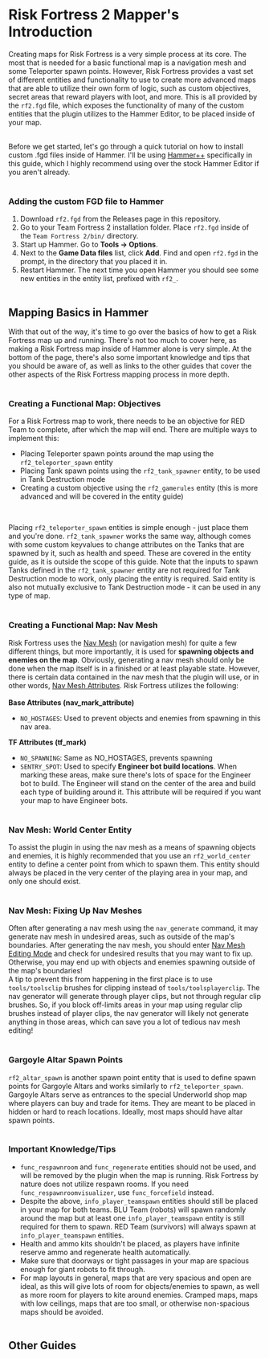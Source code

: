 # Risk Fortress 2 Mapper's Introduction

Creating maps for Risk Fortress is a very simple process at its core. The most that is needed for a basic functional map is a navigation mesh 
and some Teleporter spawn points. However, Risk Fortress provides a vast set of different entities and functionality to use to create more advanced maps
that are able to utilize their own form of logic, such as custom objectives, secret areas that reward players with loot, and more. This is all provided
by the `rf2.fgd` file, which exposes the functionality of many of the custom entities that the plugin utilizes to the Hammer Editor, to be placed inside of your map.
<br/><br/> 

Before we get started, let's go through a quick tutorial on how to install custom .fgd files inside of Hammer. I'll be using 
[Hammer++](https://ficool2.github.io/HammerPlusPlus-Website/) specifically in this guide,
which I highly recommend using over the stock Hammer Editor if you aren't already.
<br/><br/>

### Adding the custom FGD file to Hammer
1. Download `rf2.fgd` from the Releases page in this repository.
2. Go to your Team Fortress 2 installation folder. Place `rf2.fgd` inside of the `Team Fortress 2/bin/` directory.
3. Start up Hammer. Go to **Tools -> Options**.
4. Next to the **Game Data files** list, click **Add**. Find and open `rf2.fgd` in the prompt, in the directory that you placed it in.
5. Restart Hammer. The next time you open Hammer you should see some new entities in the entity list, prefixed with `rf2_`.
<br/><br/>

## Mapping Basics in Hammer
With that out of the way, it's time to go over the basics of how to get a Risk Fortress map up and running. There's not too much to cover here, as making a Risk Fortress map inside of Hammer alone is very simple. At the bottom of the page, there's also some important knowledge and tips that you should be aware of, as well as links to the other guides that cover the other aspects of the Risk Fortress mapping process in more depth.
<br/><br/>

### Creating a Functional Map: Objectives
For a Risk Fortress map to work, there needs to be an objective for RED Team to complete, after which the map will end. There are multiple ways to implement this:
- Placing Teleporter spawn points around the map using the `rf2_teleporter_spawn` entity
- Placing Tank spawn points using the `rf2_tank_spawner` entity, to be used in Tank Destruction mode
- Creating a custom objective using the `rf2_gamerules` entity (this is more advanced and will be covered in the entity guide)
<br/>

Placing `rf2_teleporter_spawn` entities is simple enough - just place them and you're done. `rf2_tank_spawner` works the same way, although comes with some custom keyvalues to change attributes on the Tanks that are spawned by it, such as health and speed. These are covered in the entity guide, as it is outside the scope of this guide. Note that the inputs to spawn Tanks defined in the `rf2_tank_spawner` entity are not required for Tank Destruction mode to work, only placing the entity is required. Said entity is also not mutually exclusive to Tank Destruction mode - it can be used in any type of map.
<br/><br/>

### Creating a Functional Map: Nav Mesh
Risk Fortress uses the [Nav Mesh](https://developer.valvesoftware.com/wiki/Nav_Mesh) (or navigation mesh) for quite a few different things, but more importantly, it is used for **spawning objects and enemies on the map**. Obviously, generating a nav mesh should only be done when the map itself is in a finished or at least playable state. However, there is certain data contained in the nav mesh that the plugin will use, or in other words, [Nav Mesh Attributes](https://developer.valvesoftware.com/wiki/Nav_Mesh_Editing#Area_Attributes). Risk Fortress utilizes the following:
<br/><br/>
**Base Attributes (nav_mark_attribute)**<br/>
- `NO_HOSTAGES`: Used to prevent objects and enemies from spawning in this nav area.

**TF Attributes (tf_mark)**
- `NO_SPAWNING`: Same as NO_HOSTAGES, prevents spawning
- `SENTRY_SPOT`: Used to specify **Engineer bot build locations**. When marking these areas, make sure there's lots of space for the Engineer bot to build. The Engineer will stand on the center of the area and build each type of building around it. This attribute will be required if you want your map to have Engineer bots.
<br/><br/>

### Nav Mesh: World Center Entity
To assist the plugin in using the nav mesh as a means of spawning objects and enemies, it is highly recommended that you use an `rf2_world_center` entity to define a center point from which to spawn them. This entity should always be placed in the very center of the playing area in your map, and only one should exist.
<br/><br/>

### Nav Mesh: Fixing Up Nav Meshes
Often after generating a nav mesh using the `nav_generate` command, it may generate nav mesh in undesired areas, such as outside of the map's boundaries. After generating the nav mesh, you should enter [Nav Mesh Editing Mode](https://developer.valvesoftware.com/wiki/Nav_Mesh_Editing) and check for undesired results that you may want to fix up. Otherwise, you may end up with objects and enemies spawning outside of the map's boundaries!<br/>
A tip to prevent this from happening in the first place is to use `tools/toolsclip` brushes for clipping instead of `tools/toolsplayerclip`. The nav generator will generate through player clips, but not through regular clip brushes. So, if you block off-limits areas in your map using regular clip brushes instead of player clips, the nav generator will likely not generate anything in those areas, which can save you a lot of tedious nav mesh editing!
<br/><br/>

### Gargoyle Altar Spawn Points
`rf2_altar_spawn` is another spawn point entity that is used to define spawn points for Gargoyle Altars and works similarly to `rf2_teleporter_spawn`. Gargoyle Altars serve as entrances to the special Underworld shop map where players can buy and trade for items. They are meant to be placed in hidden or hard to reach locations. Ideally, most maps should have altar spawn points.
<br/><br/>

### Important Knowledge/Tips
- `func_respawnroom` and `func_regenerate` entities should not be used, and will be removed by the plugin when the map is running. Risk Fortress by nature does not utilize respawn rooms. If you need `func_respawnroomvisualizer`, use `func_forcefield` instead.
- Despite the above, `info_player_teamspawn` entities should still be placed in your map for both teams. BLU Team (robots) will spawn randomly around the map but at least one `info_player_teamspawn` entity is still required for them to spawn. RED Team (survivors) will always spawn at `info_player_teamspawn` entities.
- Health and ammo kits shouldn't be placed, as players have infinite reserve ammo and regenerate health automatically.
- Make sure that doorways or tight passages in your map are spacious enough for giant robots to fit through.
- For map layouts in general, maps that are very spacious and open are ideal, as this will give lots of room for objects/enemies to spawn, as well as more room for players to kite around enemies. Cramped maps, maps with low ceilings, maps that are too small, or otherwise non-spacious maps should be avoided.
<br/><br/>

## Other Guides
